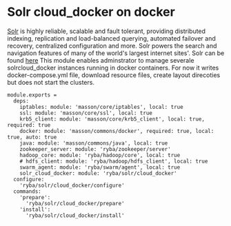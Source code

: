 
# Solr cloud_docker on docker

[Solr](http://lucene.apache.org/solr/standalone/) is highly reliable, scalable and fault tolerant, providing distributed indexing, replication and load-balanced querying, automated failover and recovery, centralized configuration and more.
Solr powers the search and navigation features of many of the world's largest internet sites'. 
Solr can be found [here](http://wwwftp.ciril.fr/pub/apache/lucene/solr/standalone/)
This module enables adminstrator to manage severale solrcloud_docker instances running in docker containers.
For now it writes docker-compose.yml file, download resource files, create layout direcoties
but does not start the clusters.

    module.exports =
      deps:
        iptables: module: 'masson/core/iptables', local: true
        ssl: module: 'masson/core/ssl', local: true
        krb5_client: module: 'masson/core/krb5_client', local: true, required: true
        docker: module: 'masson/commons/docker', required: true, local: true, auto: true
        java: module: 'masson/commons/java', local: true
        zookeeper_server: module: 'ryba/zookeeper/server'
        hadoop_core: module: 'ryba/hadoop/core', local: true
        # hdfs_client: module: 'ryba/hadoop/hdfs_client', local: true
        swarm_agent: module: 'ryba/swarm/agent', local: true
        solr_cloud_docker: module: 'ryba/solr/cloud_docker'
      configure:
        'ryba/solr/cloud_docker/configure'
      commands:
        'prepare':
          'ryba/solr/cloud_docker/prepare'
        'install':
          'ryba/solr/cloud_docker/install'
